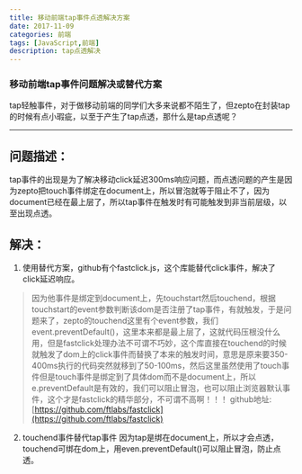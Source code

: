 ```yaml
---
title: 移动前端tap事件点透解决方案
date: 2017-11-09
categories: 前端
tags: [JavaScript,前端]
description: tap点透解决
---
```

### 移动前端tap事件问题解决或替代方案
tap轻触事件，对于做移动前端的同学们大多来说都不陌生了，但zepto在封装tap的时候有点小瑕疵，以至于产生了tap点透，那什么是tap点透呢？
<!-- more -->
***
## 问题描述：
tap事件的出现是为了解决移动click延迟300ms响应问题，而点透问题的产生是因为zepto把touch事件绑定在document上，所以冒泡就等于阻止不了，因为document已经在最上层了，所以tap事件在触发时有可能触发到非当前层级，以至出现点透。
## 解决：
1. 使用替代方案，github有个fastclick.js，这个库能替代click事件，解决了click延迟响应。
> 因为他事件是绑定到document上，先touchstart然后touchend，根据touchstart的event参数判断该dom是否注册了tap事件，有就触发，于是问题来了，zepto的touchend这里有个event参数，我们event.preventDefault()，这里本来都是最上层了，这就代码压根没什么用，但是fastclick处理办法不可谓不巧妙，这个库直接在touchend的时候就触发了dom上的click事件而替换了本来的触发时间，意思是原来要350-400ms执行的代码突然就移到了50-100ms，然后这里虽然使用了touch事件但是touch事件是绑定到了具体dom而不是document上，所以e.preventDefault是有效的，我们可以阻止冒泡，也可以阻止浏览器默认事件，这个才是fastclick的精华部分，不可谓不高啊！！！
github地址:[https://github.com/ftlabs/fastclick](https://github.com/ftlabs/fastclick)

2. touchend事件替代tap事件
因为tap是绑在document上，所以才会点透，touchend可绑在dom上，用even.preventDefault()可以阻止冒泡，防止点透。
